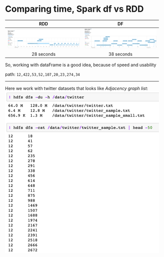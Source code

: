 # Comparing time, Spark df vs RDD

RDD |  DF
:-------------------------:|:-------------------------:
![](./images/Task1DataFrame.png)  |  ![](./images/Task1RDD.png)
28 seconds | 38 seconds

So, working with dataFrame is a good idea, because of speed and usability

path:
`12,422,53,52,107,20,23,274,34`

---
Here we work with twitter datasets that looks like _Adjacency graph list_:
![Twitter dataset](images/twitter_dataset.png)
